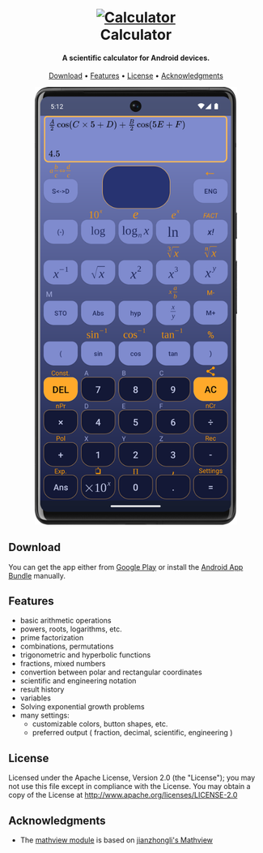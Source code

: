 <h1 align="center">
  <br>
  <a href="https://play.google.com/store/apps/details?id=com.exponential_groth.calculator"><img src="https://play-lh.googleusercontent.com/WdJcgIqEPcxFnkWe5VxAScresHqLibB5RatDEJFslYLZZFXpybBBofcAzXxxta0WE9eJ=w240-h480" alt="Calculator" width="200"></a>
  <br>
  Calculator
  <br>
</h1>

<h4 align="center">A scientific calculator for Android devices.</h4>

<p align="center">
  <a href="#download">Download</a> •
  <a href="#features">Features</a> •
  <a href="#license">License</a> •
  <a href="#acknowledgments">Acknowledgments</a>
</p>

<p align="center">
  <img src = "assets/screenshot_readme.png" width=400>
</p>


## Download

You can get the app either from [Google Play](https://play.google.com/store/apps/details?id=com.exponential_groth.calculator) or install the [Android App Bundle](app/release/app-release.abb) manually.

## Features

- basic arithmetic operations
- powers, roots, logarithms, etc.
- prime factorization
- combinations, permutations
- trigonometric and hyperbolic functions
- fractions, mixed numbers
- convertion between polar and rectangular coordinates
- scientific and engineering notation
- result history
- variables
- Solving exponential growth problems
- many settings:
    - customizable colors, button shapes, etc.
    - preferred output ( fraction, decimal, scientific, engineering )

## License

Licensed under the Apache License, Version 2.0 (the "License");
you may not use this file except in compliance with the License.
You may obtain a copy of the License at http://www.apache.org/licenses/LICENSE-2.0

## Acknowledgments

- The [mathview module](mathview) is based on [jianzhongli's Mathview](https://github.com/jianzhongli/MathView)
